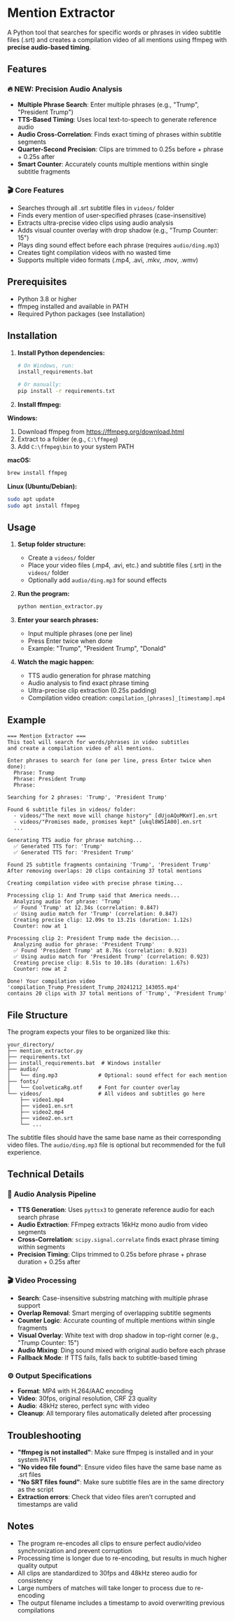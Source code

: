 # Mention Extractor

A Python tool that searches for specific words or phrases in video subtitle files (.srt) and creates a compilation video of all mentions using ffmpeg with **precise audio-based timing**.

## Features

### 🔥 **NEW: Precision Audio Analysis**
- **Multiple Phrase Search**: Enter multiple phrases (e.g., "Trump", "President Trump")
- **TTS-Based Timing**: Uses local text-to-speech to generate reference audio
- **Audio Cross-Correlation**: Finds exact timing of phrases within subtitle segments
- **Quarter-Second Precision**: Clips are trimmed to 0.25s before + phrase + 0.25s after
- **Smart Counter**: Accurately counts multiple mentions within single subtitle fragments

### 🎬 **Core Features**
- Searches through all .srt subtitle files in `videos/` folder
- Finds every mention of user-specified phrases (case-insensitive)
- Extracts ultra-precise video clips using audio analysis
- Adds visual counter overlay with drop shadow (e.g., "Trump Counter: 15")
- Plays ding sound effect before each phrase (requires `audio/ding.mp3`)
- Creates tight compilation videos with no wasted time
- Supports multiple video formats (.mp4, .avi, .mkv, .mov, .wmv)

## Prerequisites

- Python 3.8 or higher
- ffmpeg installed and available in PATH
- Required Python packages (see Installation)

## Installation

1. **Install Python dependencies:**
   ```bash
   # On Windows, run:
   install_requirements.bat
   
   # Or manually:
   pip install -r requirements.txt
   ```

2. **Install ffmpeg:**

**Windows:**
1. Download ffmpeg from https://ffmpeg.org/download.html
2. Extract to a folder (e.g., `C:\ffmpeg`)
3. Add `C:\ffmpeg\bin` to your system PATH

**macOS:**
```bash
brew install ffmpeg
```

**Linux (Ubuntu/Debian):**
```bash
sudo apt update
sudo apt install ffmpeg
```

## Usage

1. **Setup folder structure:**
   - Create a `videos/` folder
   - Place your video files (.mp4, .avi, etc.) and subtitle files (.srt) in the `videos/` folder
   - Optionally add `audio/ding.mp3` for sound effects

2. **Run the program:**
   ```bash
   python mention_extractor.py
   ```

3. **Enter your search phrases:**
   - Input multiple phrases (one per line)
   - Press Enter twice when done
   - Example: "Trump", "President Trump", "Donald"

4. **Watch the magic happen:**
   - TTS audio generation for phrase matching
   - Audio analysis to find exact phrase timing
   - Ultra-precise clip extraction (0.25s padding)
   - Compilation video creation: `compilation_[phrases]_[timestamp].mp4`

## Example

```
=== Mention Extractor ===
This tool will search for words/phrases in video subtitles
and create a compilation video of all mentions.

Enter phrases to search for (one per line, press Enter twice when done):
  Phrase: Trump
  Phrase: President Trump  
  Phrase: 

Searching for 2 phrases: 'Trump', 'President Trump'

Found 6 subtitle files in videos/ folder:
  - videos/"The next move will change history" [dUjoAQoMKmY].en.srt
  - videos/"Promises made, promises kept" [ukql8W5IA00].en.srt
  ...

Generating TTS audio for phrase matching...
  ✅ Generated TTS for: 'Trump'
  ✅ Generated TTS for: 'President Trump'

Found 25 subtitle fragments containing 'Trump', 'President Trump'
After removing overlaps: 20 clips containing 37 total mentions

Creating compilation video with precise phrase timing...

Processing clip 1: And Trump said that America needs...
  Analyzing audio for phrase: 'Trump'
  ✅ Found 'Trump' at 12.34s (correlation: 0.847)
  ✅ Using audio match for 'Trump' (correlation: 0.847)
  Creating precise clip: 12.09s to 13.21s (duration: 1.12s)
  Counter: now at 1

Processing clip 2: President Trump made the decision...
  Analyzing audio for phrase: 'President Trump'
  ✅ Found 'President Trump' at 8.76s (correlation: 0.923)
  ✅ Using audio match for 'President Trump' (correlation: 0.923)
  Creating precise clip: 8.51s to 10.18s (duration: 1.67s)
  Counter: now at 2

Done! Your compilation video 'compilation_Trump_President_Trump_20241212_143055.mp4' 
contains 20 clips with 37 total mentions of 'Trump', 'President Trump'
```

## File Structure

The program expects your files to be organized like this:
```
your_directory/
├── mention_extractor.py
├── requirements.txt
├── install_requirements.bat  # Windows installer
├── audio/
│   └── ding.mp3             # Optional: sound effect for each mention
├── fonts/
│   └── CoolveticaRg.otf     # Font for counter overlay
└── videos/                  # All videos and subtitles go here
    ├── video1.mp4
    ├── video1.en.srt
    ├── video2.mp4
    ├── video2.en.srt
    └── ...
```

The subtitle files should have the same base name as their corresponding video files. The `audio/ding.mp3` file is optional but recommended for the full experience.

## Technical Details

### 🔬 **Audio Analysis Pipeline**
- **TTS Generation**: Uses `pyttsx3` to generate reference audio for each search phrase
- **Audio Extraction**: FFmpeg extracts 16kHz mono audio from video segments  
- **Cross-Correlation**: `scipy.signal.correlate` finds exact phrase timing within segments
- **Precision Timing**: Clips trimmed to 0.25s before phrase + phrase duration + 0.25s after

### 🎬 **Video Processing**
- **Search**: Case-insensitive substring matching with multiple phrase support
- **Overlap Removal**: Smart merging of overlapping subtitle segments
- **Counter Logic**: Accurate counting of multiple mentions within single fragments
- **Visual Overlay**: White text with drop shadow in top-right corner (e.g., "Trump Counter: 15")
- **Audio Mixing**: Ding sound mixed with original audio before each phrase
- **Fallback Mode**: If TTS fails, falls back to subtitle-based timing

### ⚙️ **Output Specifications**
- **Format**: MP4 with H.264/AAC encoding
- **Video**: 30fps, original resolution, CRF 23 quality
- **Audio**: 48kHz stereo, perfect sync with video
- **Cleanup**: All temporary files automatically deleted after processing

## Troubleshooting

- **"ffmpeg is not installed"**: Make sure ffmpeg is installed and in your system PATH
- **"No video file found"**: Ensure video files have the same base name as .srt files
- **"No SRT files found"**: Make sure subtitle files are in the same directory as the script
- **Extraction errors**: Check that video files aren't corrupted and timestamps are valid

## Notes

- The program re-encodes all clips to ensure perfect audio/video synchronization and prevent corruption
- Processing time is longer due to re-encoding, but results in much higher quality output
- All clips are standardized to 30fps and 48kHz stereo audio for consistency
- Large numbers of matches will take longer to process due to re-encoding
- The output filename includes a timestamp to avoid overwriting previous compilations 